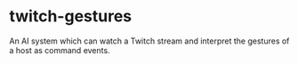 # twitch-gestures
An AI system which can watch a Twitch stream and interpret the gestures of a host as command events.
